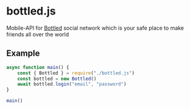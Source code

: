 # bottled.js
Mobile-API for [Bottled](https://play.google.com/store/apps/details?id=com.bottledapp.bottled) social network which is your safe place to make friends all over the world

## Example
```JavaScript
async function main() {
	const { Bottled } = require("./bottled.js")
	const bottled = new Bottled()
	await bottled.login("email", "password")
}

main()
```
